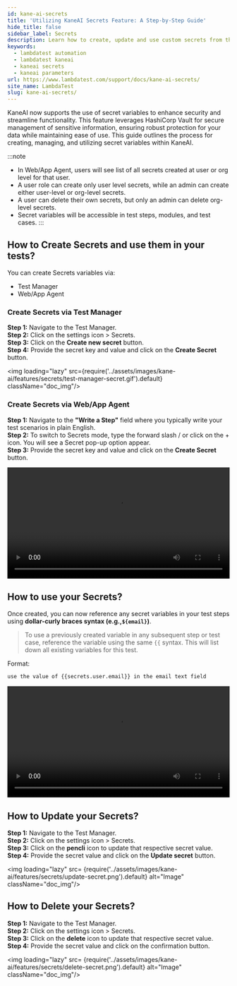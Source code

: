 ```yaml
---
id: kane-ai-secrets
title: 'Utilizing KaneAI Secrets Feature: A Step-by-Step Guide'
hide_title: false
sidebar_label: Secrets
description: Learn how to create, update and use custom secrets from the test manager and while executing your tests using the Kane AI
keywords:
  - lambdatest automation
  - lambdatest kaneai
  - kaneai secrets
  - kaneai parameters
url: https://www.lambdatest.com/support/docs/kane-ai-secrets/
site_name: LambdaTest
slug: kane-ai-secrets/
---
```


<script type="application/ld+json"
      dangerouslySetInnerHTML={{ __html: JSON.stringify({
       "@context": "https://schema.org",
        "@type": "BreadcrumbList",
        "itemListElement": [{
          "@type": "ListItem",
          "position": 1,
          "name": "Home",
          "item": "https://www.lambdatest.com"
        },{
          "@type": "ListItem",
          "position": 2,
          "name": "Support",
          "item": "https://www.lambdatest.com/support/docs/"
        },{
          "@type": "ListItem",
          "position": 3,
          "name": "KaneAI Secrets",
          "item": "https://www.lambdatest.com/support/docs/kane-ai-secrets/"
        }]
      })
    }}
></script>
KaneAI now supports the use of secret variables to enhance security and streamline functionality. This feature leverages HashiCorp Vault for secure management of sensitive information, ensuring robust protection for your data while maintaining ease of use. This guide outlines the process for creating, managing, and utilizing secret variables within KaneAI.

:::note
- In Web/App Agent, users will see list of all secrets created at user or org level for that user.
- A user role can create only user level secrets, while an admin can create either user-level or org-level secrets.
- A user can delete their own secrets, but only an admin can delete org-level secrets.
- Secret variables will be accessible in test steps, modules, and test cases.
:::

## How to Create Secrets and use them in your tests?
You can create Secrets variables via:
- Test Manager
- Web/App Agent

### Create Secrets via Test Manager
**Step 1:** Navigate to the Test Manager. <br />
**Step 2:** Click on the settings icon > Secrets.<br />
**Step 3:** Click on the **Create new secret** button.<br />
**Step 4:** Provide the secret key and value and click on the **Create Secret** button.

<img loading="lazy" src={require('../assets/images/kane-ai/features/secrets/test-manager-secret.gif').default} className="doc_img"/> 

### Create Secrets via Web/App Agent
**Step 1:** Navigate to the **"Write a Step"** field where you typically write your test scenarios in plain English. <br />
**Step 2:** To switch to Secrets mode, type the forward slash / or click on the + icon. You will see a Secret pop-up option appear. <br />
**Step 3:** Provide the secret key and value and click on the **Create Secret** button.

<video class="right-side" width="100%" controls id="vid">
<source src= {require('../assets/images/kane-ai/features/secrets/kane-ai-secret.mp4').default} type="video/mp4" />
</video>

## How to use your Secrets?
Once created, you can now reference any secret variables in your test steps using **dollar-curly braces syntax (e.g.,`${email}`)**.

> To use a previously created variable in any subsequent step or test case, reference the variable using the same `{{` syntax. This will list down all existing variables for this test.

Format:
```bash
use the value of {{secrets.user.email}} in the email text field
```

<video class="right-side" width="100%" controls id="vid">
<source src= {require('../assets/images/kane-ai/features/secrets/use-secrets.mp4').default} type="video/mp4" />
</video>

## How to Update your Secrets?
**Step 1:** Navigate to the Test Manager. <br />
**Step 2:** Click on the settings icon > Secrets.<br />
**Step 3:** Click on the **pencli** icon to update that respective secret value.<br />
**Step 4:** Provide the secret value and click on the **Update secret** button.

<img loading="lazy" src= {require('../assets/images/kane-ai/features/secrets/update-secret.png').default} alt="Image"  className="doc_img"/>

## How to Delete your Secrets?
**Step 1:** Navigate to the Test Manager. <br />
**Step 2:** Click on the settings icon > Secrets.<br />
**Step 3:** Click on the **delete** icon to update that respective secret value.<br />
**Step 4:** Provide the secret value and click on the confirmation button.

<img loading="lazy" src= {require('../assets/images/kane-ai/features/secrets/delete-secret.png').default} alt="Image"  className="doc_img"/>
